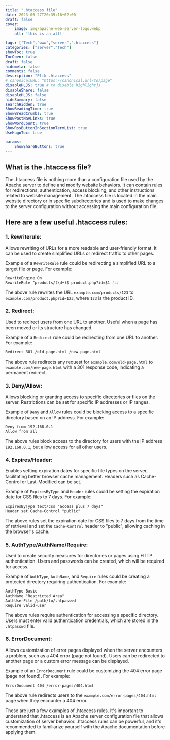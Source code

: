 ```yaml
---
title: ".htaccess file"
date: 2023-06-27T20:39:16+02:00
draft: false
cover:
    image: img/apache-web-server-logo.webp
    alt: 'this is an alt!'

tags: ["Tech","www","server",".htaccess"] 
categories: ["server","Tech"]
showToc: true
TocOpen: false
draft: false
hidemeta: false
comments: false
description: "Plik .htaccess"
# canonicalURL: "https://canonical.url/to/page"
disableHLJS: true # to disable highlightjs
disableShare: false
disableHLJS: false
hideSummary: false
searchHidden: true
ShowReadingTime: true
ShowBreadCrumbs: true
ShowPostNavLinks: true
ShowWordCount: true
ShowRssButtonInSectionTermList: true
UseHugoToc: true

params:
    ShowShareButtons: true
---
```


## What is the .htaccess file?

The .htaccess file is nothing more than a configuration file used by the Apache server to define and modify website behaviors. It can contain rules for redirections, authentication, access blocking, and other instructions related to website management. The .htaccess file is located in the main website directory or in specific subdirectories and is used to make changes to the server configuration without accessing the main configuration file.

## Here are a few useful .htaccess rules:

### 1. **Rewriterule**:
Allows rewriting of URLs for a more readable and user-friendly format. It can be used to create simplified URLs or redirect traffic to other pages.

Example of a `RewriteRule` rule could be redirecting a simplified URL to a target file or page. For example:

```markdown
RewriteEngine On
RewriteRule ^products/(\d+)$ product.php?id=$1 [L]
```

The above rule rewrites the URL `example.com/products/123` to `example.com/product.php?id=123`, where `123` is the product ID.

### 2. **Redirect**:
Used to redirect users from one URL to another. Useful when a page has been moved or its structure has changed.

Example of a `Redirect` rule could be redirecting from one URL to another. For example:

```markdown
Redirect 301 /old-page.html /new-page.html
```

The above rule redirects any request for `example.com/old-page.html` to `example.com/new-page.html` with a 301 response code, indicating a permanent redirect.

### 3. **Deny/Allow**:
Allows blocking or granting access to specific directories or files on the server. Restrictions can be set for specific IP addresses or IP ranges.

Example of `Deny` and `Allow` rules could be blocking access to a specific directory based on an IP address. For example:

```markdown
Deny from 192.168.0.1
Allow from all
```

The above rules block access to the directory for users with the IP address `192.168.0.1`, but allow access for all other users.

### 4. **Expires/Header**:
Enables setting expiration dates for specific file types on the server, facilitating better browser cache management. Headers such as Cache-Control or Last-Modified can be set.

Example of `ExpiresByType` and `Header` rules could be setting the expiration date for CSS files to 7 days. For example:

```markdown
ExpiresByType text/css "access plus 7 days"
Header set Cache-Control "public"
```

The above rules set the expiration date for CSS files to 7 days from the time of retrieval and set the `Cache-Control` header to "public", allowing caching in the browser's cache.

### 5. **AuthType/AuthName/Require**:
Used to create security measures for directories or pages using HTTP authentication. Users and passwords can be created, which will be required for access.

Example of `AuthType`, `AuthName`, and `Require` rules could be creating a protected directory requiring authentication. For example:

```markdown
AuthType Basic
AuthName "Restricted Area"
AuthUserFile /path/to/.htpasswd
Require valid-user
```

The above rules require authentication for accessing a specific directory. Users must enter valid authentication credentials, which are stored in the `.htpasswd` file.

### 6. **ErrorDocument**:
Allows customization of error pages displayed when the server encounters a problem, such as a 404 error (page not found). Users can be redirected to another page or a custom error message can be displayed.

Example of an `ErrorDocument` rule could be customizing the 404 error page (page not found). For example:

```markdown
ErrorDocument 404 /error-pages/404.html
```

The above rule redirects users to the `example.com/error-pages/404.html` page when they encounter a 404 error.

These are just a few examples of .htaccess rules. It's important to understand that .htaccess is an Apache server configuration file that allows customization of server behavior. .htaccess rules can be powerful, and it's recommended to familiarize yourself with the Apache documentation before applying them.
